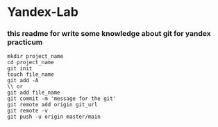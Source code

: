 # Yandex-Lab


### this readme for write some knowledge about git for yandex practicum


```
mkdir project_name
cd project_name
git init 
touch file_name
git add -A
\\ or
git add file_name
git commit -m 'message for the git'
git remote add origin git_url
git remote -v
git push -u origin master/main
```

